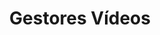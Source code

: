 ---
layout: category
taxonomy: Gestores-Videos
entries_layout: grid
title: Gestores Vídeos
excerpt: "Aplicaciones que nos permiten subir vídeos, editarlos y compartirlos con otros usuarios por Internet."
image:
  path: /images/covers/videos.webp
  thumbnail: /images/covers/videos.webp
  caption: Fotografía de [Rorozoa](https://www.freepik.es/autor/rorozoa)
search: false
---